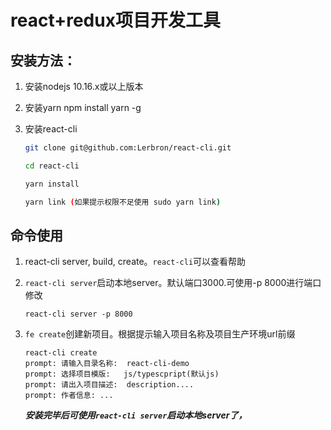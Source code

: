 # react+redux项目开发工具

## 安装方法：

1. 安装nodejs 10.16.x或以上版本

2. 安装yarn
  npm install yarn -g

3. 安装react-cli

	~~~bash
	git clone git@github.com:Lerbron/react-cli.git

	cd react-cli

	yarn install

	yarn link (如果提示权限不足使用 sudo yarn link)
	~~~


## 命令使用

1. react-cli server, build, create。```react-cli```可以查看帮助

2. ```react-cli server```启动本地server。默认端口3000.可使用-p 8000进行端口修改

	~~~
	react-cli server -p 8000
	~~~

3. ```fe create```创建新项目。根据提示输入项目名称及项目生产环境url前缀

	~~~
	react-cli create
	prompt: 请输入目录名称:  react-cli-demo
	prompt: 选择项目模版:   js/typescpript(默认js)
	prompt: 请出入项目描述:  description....
	prompt: 作者信息: ...
	~~~


	***安装完毕后可使用```react-cli server```启动本地server了，***
